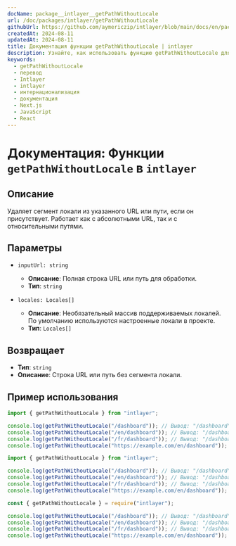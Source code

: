 ```yaml
---
docName: package__intlayer__getPathWithoutLocale
url: /doc/packages/intlayer/getPathWithoutLocale
githubUrl: https://github.com/aymericzip/intlayer/blob/main/docs/en/packages/intlayer/getPathWithoutLocale.md
createdAt: 2024-08-11
updatedAt: 2024-08-11
title: Документация функции getPathWithoutLocale | intlayer
description: Узнайте, как использовать функцию getPathWithoutLocale для пакета intlayer
keywords:
  - getPathWithoutLocale
  - перевод
  - Intlayer
  - intlayer
  - интернационализация
  - документация
  - Next.js
  - JavaScript
  - React
---
```


# Документация: Функции `getPathWithoutLocale` в `intlayer`

## Описание

Удаляет сегмент локали из указанного URL или пути, если он присутствует. Работает как с абсолютными URL, так и с относительными путями.

## Параметры

- `inputUrl: string`

  - **Описание**: Полная строка URL или путь для обработки.
  - **Тип**: `string`

- `locales: Locales[]`
  - **Описание**: Необязательный массив поддерживаемых локалей. По умолчанию используются настроенные локали в проекте.
  - **Тип**: `Locales[]`

## Возвращает

- **Тип**: `string`
- **Описание**: Строка URL или путь без сегмента локали.

## Пример использования

```typescript codeFormat="typescript"
import { getPathWithoutLocale } from "intlayer";

console.log(getPathWithoutLocale("/dashboard")); // Вывод: "/dashboard"
console.log(getPathWithoutLocale("/en/dashboard")); // Вывод: "/dashboard"
console.log(getPathWithoutLocale("/fr/dashboard")); // Вывод: "/dashboard"
console.log(getPathWithoutLocale("https://example.com/en/dashboard")); // Вывод: "https://example.com/dashboard"
```

```javascript codeFormat="esm"
import { getPathWithoutLocale } from "intlayer";

console.log(getPathWithoutLocale("/dashboard")); // Вывод: "/dashboard"
console.log(getPathWithoutLocale("/en/dashboard")); // Вывод: "/dashboard"
console.log(getPathWithoutLocale("/fr/dashboard")); // Вывод: "/dashboard"
console.log(getPathWithoutLocale("https://example.com/en/dashboard")); // Вывод: "https://example.com/dashboard"
```

```javascript codeFormat="commonjs"
const { getPathWithoutLocale } = require("intlayer");

console.log(getPathWithoutLocale("/dashboard")); // Вывод: "/dashboard"
console.log(getPathWithoutLocale("/en/dashboard")); // Вывод: "/dashboard"
console.log(getPathWithoutLocale("/fr/dashboard")); // Вывод: "/dashboard"
console.log(getPathWithoutLocale("https://example.com/en/dashboard")); // Вывод: "https://example.com/dashboard"
```
